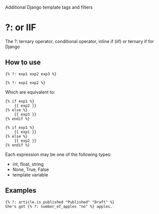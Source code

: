 Additional Django template tags and filters

# ?: or IIF
The ?: ternary operator, conditional operator, inline if (iif) or ternary if for Django

## How to use
	{% ?: exp1 exp2 exp3 %}

	{% ?: exp1 exp2 %}

Which are equivalent to:

	{% if exp1 %}
		{{ exp2 }}
	{% else %}
		{{ exp3 }}
	{% endif %}

	{% if exp1 %}
		{{ exp1 }}
	{% else %}
		{{ exp2 }}
	{% endif %}
Each expression may be one of the following types:
* int, float, string
* None, True, False
* template variable

## Examples
	{% ?: article.is_published "Published" "Draft" %}
	She's got {% ?: number_of_apples "no" %} apples.
